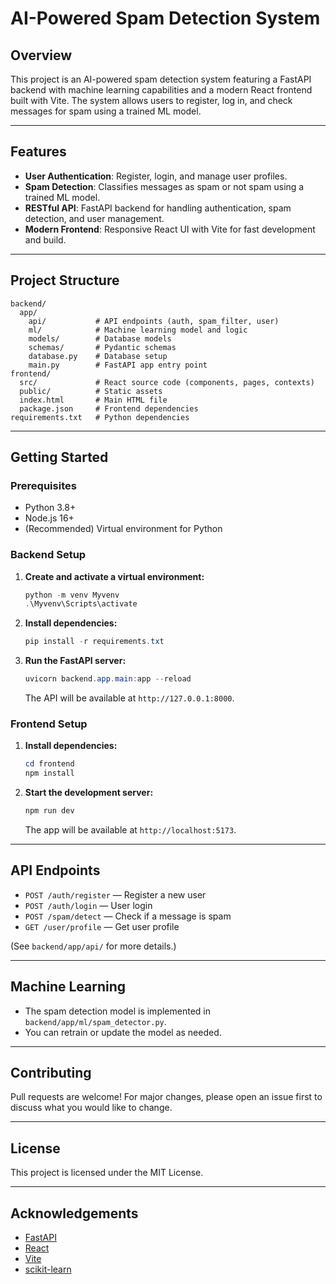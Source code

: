 # AI-Powered Spam Detection System

## Overview
This project is an AI-powered spam detection system featuring a FastAPI backend with machine learning capabilities and a modern React frontend built with Vite. The system allows users to register, log in, and check messages for spam using a trained ML model.

---

## Features
- **User Authentication**: Register, login, and manage user profiles.
- **Spam Detection**: Classifies messages as spam or not spam using a trained ML model.
- **RESTful API**: FastAPI backend for handling authentication, spam detection, and user management.
- **Modern Frontend**: Responsive React UI with Vite for fast development and build.

---

## Project Structure
```
backend/
  app/
    api/           # API endpoints (auth, spam_filter, user)
    ml/            # Machine learning model and logic
    models/        # Database models
    schemas/       # Pydantic schemas
    database.py    # Database setup
    main.py        # FastAPI app entry point
frontend/
  src/             # React source code (components, pages, contexts)
  public/          # Static assets
  index.html       # Main HTML file
  package.json     # Frontend dependencies
requirements.txt   # Python dependencies
```

---

## Getting Started

### Prerequisites
- Python 3.8+
- Node.js 16+
- (Recommended) Virtual environment for Python

### Backend Setup
1. **Create and activate a virtual environment:**
   ```powershell
   python -m venv Myvenv
   .\Myvenv\Scripts\activate
   ```
2. **Install dependencies:**
   ```powershell
   pip install -r requirements.txt
   ```
3. **Run the FastAPI server:**
   ```powershell
   uvicorn backend.app.main:app --reload
   ```
   The API will be available at `http://127.0.0.1:8000`.

### Frontend Setup
1. **Install dependencies:**
   ```powershell
   cd frontend
   npm install
   ```
2. **Start the development server:**
   ```powershell
   npm run dev
   ```
   The app will be available at `http://localhost:5173`.

---

## API Endpoints
- `POST /auth/register` — Register a new user
- `POST /auth/login` — User login
- `POST /spam/detect` — Check if a message is spam
- `GET /user/profile` — Get user profile

(See `backend/app/api/` for more details.)

---

## Machine Learning
- The spam detection model is implemented in `backend/app/ml/spam_detector.py`.
- You can retrain or update the model as needed.

---

## Contributing
Pull requests are welcome! For major changes, please open an issue first to discuss what you would like to change.

---

## License
This project is licensed under the MIT License.

---

## Acknowledgements
- [FastAPI](https://fastapi.tiangolo.com/)
- [React](https://react.dev/)
- [Vite](https://vitejs.dev/)
- [scikit-learn](https://scikit-learn.org/)
